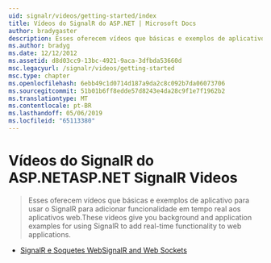 ```yaml
---
uid: signalr/videos/getting-started/index
title: Vídeos do SignalR do ASP.NET | Microsoft Docs
author: bradygaster
description: Esses oferecem vídeos que básicas e exemplos de aplicativo para usar o SignalR para adicionar funcionalidade em tempo real aos aplicativos web.
ms.author: bradyg
ms.date: 12/12/2012
ms.assetid: d8d03cc9-13bc-4921-9aca-3dfbda53660d
msc.legacyurl: /signalr/videos/getting-started
msc.type: chapter
ms.openlocfilehash: 6ebb49c1d0714d187a9da2c8c092b7da06073706
ms.sourcegitcommit: 51b01b6ff8edde57d8243e4da28c9f1e7f1962b2
ms.translationtype: MT
ms.contentlocale: pt-BR
ms.lasthandoff: 05/06/2019
ms.locfileid: "65113380"
---
```

# <a name="aspnet-signalr-videos"></a><span data-ttu-id="5f45d-103">Vídeos do SignalR do ASP.NET</span><span class="sxs-lookup"><span data-stu-id="5f45d-103">ASP.NET SignalR Videos</span></span>

> <span data-ttu-id="5f45d-104">Esses oferecem vídeos que básicas e exemplos de aplicativo para usar o SignalR para adicionar funcionalidade em tempo real aos aplicativos web.</span><span class="sxs-lookup"><span data-stu-id="5f45d-104">These videos give you background and application examples for using SignalR to add real-time functionality to web applications.</span></span>

- [<span data-ttu-id="5f45d-105">SignalR e Soquetes Web</span><span class="sxs-lookup"><span data-stu-id="5f45d-105">SignalR and Web Sockets</span></span>](signalr-and-web-sockets.md)

